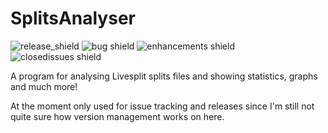 # SplitsAnalyser

![release_shield](https://img.shields.io/github/v/release/noahkra/splitsanalyser?include_prereleases&color=blue) ![bug shield](https://img.shields.io/github/issues-raw/noahkra/splitsanalyser/bug) ![enhancements shield](https://img.shields.io/github/issues-raw/noahkra/splitsanalyser/enhancement) ![closedissues shield](https://img.shields.io/github/issues-closed-raw/noahkra/splitsanalyser?color=green)

A program for analysing Livesplit splits files and showing statistics, graphs and much more!

At the moment only used for issue tracking and releases since I'm still not quite sure how version management works on here.
